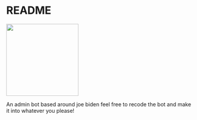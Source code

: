 # README
[<img src="https://open.autocode.com/static/images/open.svg?" width="192">](https://open.autocode.com/)

An admin bot based around joe biden
feel free to recode the bot and make it into whatever you please!
